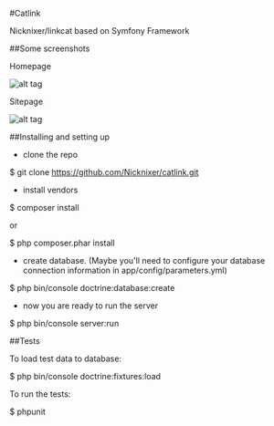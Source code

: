 #Catlink

Nicknixer/linkcat based on Symfony Framework

##Some screenshots

Homepage

![alt tag](http://s8.hostingkartinok.com/uploads/images/2017/02/26c4ac4a88fac1e53b2006cb338736bf.png)

Sitepage

![alt tag](http://s8.hostingkartinok.com/uploads/images/2017/02/7c95f2a922da785f1f0f25dec5195e3f.png)

##Installing and setting up

- clone the repo 

$ git clone https://github.com/Nicknixer/catlink.git

- install vendors 

$ composer install 

or

$ php composer.phar install 

- create database. (Maybe you'll need to configure your database connection information in app/config/parameters.yml)

$ php bin/console doctrine:database:create

- now you are ready to run the server

$ php bin/console server:run


##Tests

To load test data to database:

$ php bin/console doctrine:fixtures:load

To run the tests:

$ phpunit